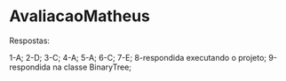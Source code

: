 # AvaliacaoMatheus

Respostas:

1-A;
2-D;
3-C;
4-A;
5-A;
6-C;
7-E;
8-respondida executando o projeto;
9-respondida na classe BinaryTree;
